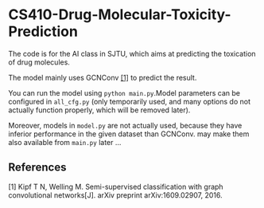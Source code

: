 # CS410-Drug-Molecular-Toxicity-Prediction

The code is for the AI class in SJTU, which aims at predicting the toxication of drug molecules.

The model mainly uses GCNConv [[1]](#1) to predict the result. 

You can run the model using ``python main.py``.Model parameters can be configured in ``all_cfg.py`` (only temporarily used, and many options do not actually function properly, which will be removed later).

Moreover, models in ``model.py`` are not actually used, because they have inferior performance in the given dataset than GCNConv. may make them also available from ``main.py`` later ...

## References
<a id="1">[1]</a> Kipf T N, Welling M. Semi-supervised classification with graph convolutional networks[J]. arXiv preprint arXiv:1609.02907, 2016.
